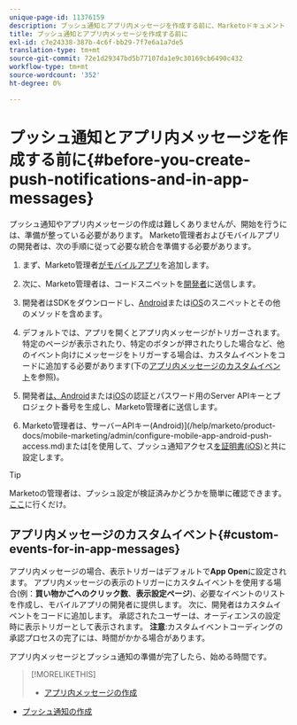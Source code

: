 ```yaml
---
unique-page-id: 11376159
description: プッシュ通知とアプリ内メッセージを作成する前に、Marketoドキュメント — 製品ドキュメントを参照してください。
title: プッシュ通知とアプリ内メッセージを作成する前に
exl-id: c7e24338-387b-4c6f-bb29-7f7e6a1a7de5
translation-type: tm+mt
source-git-commit: 72e1d29347bd5b77107da1e9c30169cb6490c432
workflow-type: tm+mt
source-wordcount: '352'
ht-degree: 0%

---
```


# プッシュ通知とアプリ内メッセージを作成する前に{#before-you-create-push-notifications-and-in-app-messages}

プッシュ通知やアプリ内メッセージの作成は難しくありませんが、開始を行うには、準備が整っている必要があります。 Marketo管理者およびモバイルアプリの開発者は、次の手順に従って必要な統合を準備する必要があります。

1. まず、Marketo管理者[がモバイルアプリ](/help/marketo/product-docs/mobile-marketing/admin/add-a-mobile-app.md)を追加します。

1. 次に、Marketo管理者は、コードスニペットを[開発者](/help/marketo/product-docs/mobile-marketing/admin/send-sdk-code-to-a-developer.md)に送信します。

1. 開発者はSDKをダウンロードし、[Android](https://developers.marketo.com/documentation/mobile/installation-instructions-on-android/)または[iOS](https://developers.marketo.com/documentation/mobile/installation-instructions-on-ios/)のスニペットとその他のメソッドを含めます。

1. デフォルトでは、アプリを開くとアプリ内メッセージがトリガーされます。 特定のページが表示されたり、特定のボタンが押されたりした場合など、他のイベント向けにメッセージをトリガーする場合は、カスタムイベントをコードに追加する必要があります(下の[アプリ内メッセージのカスタムイベント](#CustomEvents)を参照)。

1. 開発者[は、Android](https://developers.marketo.com/documentation/mobile/enabling-push-notifications-on-android/)または[iOS](https://developers.marketo.com/documentation/mobile/enabling-push-notifications-on-ios/)の認証とパスワード用のServer APIキーとプロジェクト番号を生成し、Marketo管理者に送信します。

1. Marketo管理者は、サーバーAPIキー(Android)](/help/marketo/product-docs/mobile-marketing/admin/configure-mobile-app-android-push-access.md)または[を使用して、プッシュ通知アクセス[を証明書(iOS)](/help/marketo/product-docs/mobile-marketing/admin/configure-mobile-app-ios-push-access.md)と共に設定します。

>[!TIP]
>
>Marketoの管理者は、プッシュ設定が検証済みかどうかを簡単に確認できます。 [ここ](/help/marketo/product-docs/mobile-marketing/admin/verify-push-configuration.md)に行くだけ。

## アプリ内メッセージのカスタムイベント{#custom-events-for-in-app-messages}

アプリ内メッセージの場合、表示トリガーはデフォルトで&#x200B;**App Open**&#x200B;に設定されます。 アプリ内メッセージの表示のトリガーにカスタムイベントを使用する場合(例：**買い物かごへのクリック数**、**表示設定ページ**)、必要なイベントのリストを作成し、モバイルアプリの開発者に提供します。 次に、開発者はカスタムイベントをコードに追加します。 承認されたユーザーは、オーディエンスの設定時に表示トリガーとして表示されます。 **注意**:カスタムイベントコーディングの承認プロセスの完了には、時間がかかる場合があります。

アプリ内メッセージとプッシュ通知の準備が完了したら、始める時間です。

>[!MORELIKETHIS]
>
>* [アプリ内メッセージの作成](/help/marketo/product-docs/mobile-marketing/in-app-messages/creating-in-app-messages/create-an-in-app-message.md)
   >
   >
* [プッシュ通知の作成](/help/marketo/product-docs/mobile-marketing/push-notifications/create-a-push-notification.md)

